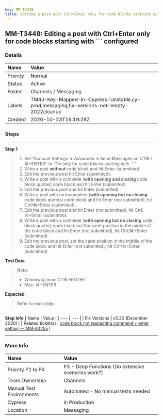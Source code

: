```yaml
---
key: MM-T3448
title: Editing a post with Ctrl+Enter only for code blocks starting with ``` configured
---
```


## MM-T3448: Editing a post with Ctrl+Enter only for code blocks starting with ``` configured

### Details

| Name     | Value                                                                                    |
| :------- | :--------------------------------------------------------------------------------------- |
| Priority | Normal                                                                                   |
| Status   | Active                                                                                   |
| Folder   | Channels / Messaging                                                                     |
| Labels   | TM4J-Key-Mapped-In-Cypress-Unstable,cy-prod,messaging,fix-versions-not-empty-2022cleanup |
| Created  | 2020-10-23T16:19:28Z                                                                     |

### Steps

<hr/>

**Step 1**

> <article><ol><li>Set "Account Settings ➜ Advanced ➜ Send Messages on CTRL/⌘+ENTER" to "On only for code blocks starting with ```"</li><li>Write a post <strong>without&nbsp;</strong>code block and hit Enter (submitted)</li><li>Edit the previous post hit Enter (submitted).</li><li>Write a post with a complete (<strong>with opening and closing</strong> code block quotes) code block and hit Enter (submitted)</li><li>Edit the previous post and hit Enter (submitted)</li><li>Write a post with an incomplete (<strong>with opening but no closing</strong> code block quotes) code block and hit Enter (not submitted), hit Ctrl/⌘+Enter (submitted).</li><li>Edit the previous post and hit Enter (not submitted), hit Ctrl/⌘+Enter (submitted).</li><li>Write a post with a complete (<strong>with opening but no closing</strong> code block quotes) code block but the caret position in the middle of the code block and hit Enter (not submitted), hit Ctrl/⌘+Enter (submitted).</li><li>Edit the previous post, set the caret position in the middle of the code block and hit Enter (not submitted), hit Ctrl/⌘+Enter (submitted).</li></ol></article>

**Test Data**

> <article>Note:<ul><li>Windows/Linux: CTRL+ENTER</li><li>Mac: ⌘+ENTER</li></ul></article>

**Expected**

> <article>Refer to each step.<br><br></article>

**Step Info**
| Name | Value |
| :--- | :--- |
| Fix Versions | v5.30 (December 2020) |
| Related ticket(s) | <a href="https://mattermost.atlassian.net/browse/MM-30255">code block not respecting command + enter setting — MM-30255</a> |

<hr/>

### More Info

| Name                     | Value                                              |
| :----------------------- | :------------------------------------------------- |
| Priority P1 to P4        | P3 - Deep Functions (Do extensive scenarios work?) |
| Team Ownership           | Channels                                           |
| Manual Test Environments | Automated - No manual tests needed                 |
| Cypress                  | in Production                                      |
| Location                 | Messaging                                          |
